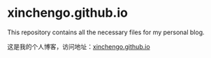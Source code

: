 # xinchengo.github.io

This repository contains all the necessary files for my personal blog.

这是我的个人博客，访问地址：[xinchengo.github.io](https://xinchengo.github.io/)